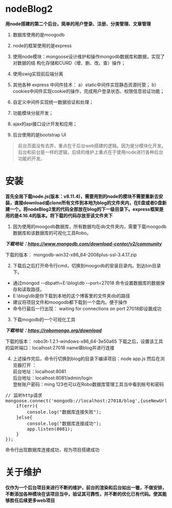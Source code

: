 

# nodeBlog2

**用node搭建的第二个后台，简单的用户登录、注册、分类管理、文章管理**
1. 数据库使用的是moogodb

2. node的框架使用的是express
 
3. 使用node模块：mongoose设计维护和操作mongodb数据库和数据，实现了对数据的结   构化存储和CURD（增、删、改、查）操作；

4. 使用swig实现前后端分离

5. 其他各种 express 中间件技术：
  a）static中间件实现静态资源托管；
  b）cookies中间件实现cookie的操作，完成用户登录状态、权限信息验证功能；

6. 自定义中间件实现统一数据验证和处理；

7. 功能模块分层开发；

8. ajax的api接口设计开发和应用；

9. 后台使用的是bootstrap UI


>前台页面没有去弄，重点在于后台web搭建的逻辑。因为是分模块化开发。
后台和前台是一样的逻辑，后续的维护上重点在于使用node进行各种后台功能的开发。


# 安装
**首先全局下载node.js(版本：v8.11.4)，需要用到的node的模块不需要重新去安装，直接download或clone所有文件到本地为blog的文件夹内，在E盘或者D盘新建一个。将nodeBlog2里的代码全部放在blog的下一级目录下。express框架是用的是4.16.4的版本。将下载的代码存放至该文件夹下**

1. 因为使用的moogodb数据库，所有数据均在db文件夹内，需要下载moogodb数据库和该数据库的可视化工具Robo。


***下载地址：https://www.mongodb.com/download-center/v2/community***  

下载的版本：
mongodb-win32-x86_64-2008plus-ssl-3.4.17.zip  





2. 下载后之后打开命令行cmd，切换到moogodb的安装目录内。到达bin目录下。
- 通过mongod --dbpath=E:\blog\db --port=27018  命令设置数据库的数据保存和读取路径。
- E:\blog\db是你下载到本地的这个博客里的文件夹db的路径
- 建议将项目文件和moogodb都下载到一个盘内。便于操作
- 命令行最后一行出现：
waiting for connections on port 27018即设置成功





3. 下载mogodb的一个可视化工具  
 

***下载地址：https://robomongo.org/download***  

下载的版本：
robo3t-1.2.1-windows-x86_64-3e50a65
下载之后，设置该工具的监听端口：localhost:27018 name填blog并进行连接


4. 上述操作完后，命令行切换到blog的目录下编译项目：node app.js
然后在浏览器打开 ：  
前台地址：localhost:8081   
后台地址：localhost:8081/admin/login  
登帐账户密码：ming 123也可以在Robo数据库管理工具当中看到帐号和密码

<pre>
// 监听http请求
mongoose.connect('mongodb://localhost:27018/blog',{useNewUrlParser:true},function(err){
	if(err){
		console.log("数据库连接失败");
	}else{
		console.log("数据库连接成功");
		app.listen(8081);
	}
});
</pre>

命令行出现数据库连接成功，视为项目搭建成功

# 关于维护
**仅作为一个后台项目来进行不断的维护，前台的渲染和后台如出一辙，不做安排，不断添加各种模块在该项目当中，验证其可靠性，并不断的优化已有代码。使其能够胜任后续更多web项目**

